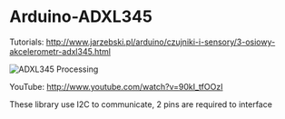 Arduino-ADXL345
===============

Tutorials: http://www.jarzebski.pl/arduino/czujniki-i-sensory/3-osiowy-akcelerometr-adxl345.html

![ADXL345 Processing](http://www.jarzebski.pl/media/zoom/publish/2014/01/adxl345-processing.png "ADXL345 Processing")

YouTube: http://www.youtube.com/watch?v=90kI_tfOOzI

These library use I2C to communicate, 2 pins are required to interface

